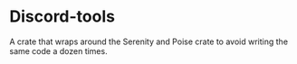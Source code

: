 # Discord-tools
A crate that wraps around the Serenity and Poise crate to avoid writing the same code a dozen times.
